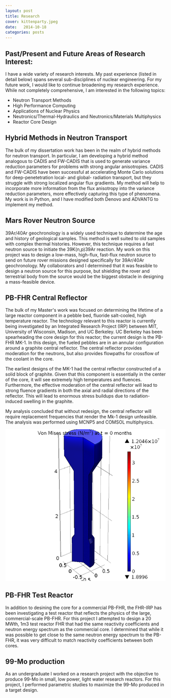 ```yaml
---
layout: post
title: Research 
cover: kittenparty.jpeg
date:   2014-10-18
categories: posts
---
```

## Past/Present and Future Areas of Research Interest:

I have a wide variety of research interests. My past experience (listed in detail below) spans several sub-disciplines of nuclear engineering. For my future work, I would like to continue broadening my research experience. While not completely comprehensive, I am interested in the following topics: 

* Neutron Transport Methods
* High Performance Computing
* Applications of Nuclear Physics
* Neutronics/Thermal-Hydraulics and Neutronics/Materials Multiphysics
* Reactor Core Design 

## Hybrid Methods in Neutron Transport

The bulk of my dissertation work has been in the realm of hybrid methods for neutron transport. In particular, I am developing a hybrid method analogous to CADIS and FW-CADIS that is used to generate variance reduction parameters for problems with strong angular anisotropies. CADIS and FW-CADIS have been successful at accelerating Monte Carlo solutions for deep-penetetration local- and global- radiation transport, but they struggle with strong localized angular flux gradients. My method will help to incorporate more information from the flux anisotropy into the variance reduction parameters, more effectively capturing this type of phenomena. My work is in Python, and I have modified both Denovo and ADVANTG to implement my method.    

## Mars Rover Neutron Source

39Ar/40Ar geochronology is a widely used technique to datermine the age and history of geological samples. This method is well suited to old samples with complex thermal histories. However, this technique requires a fast neutron source to initiate the 39K(n,p)39Ar reaction. My work on this project was to design a low-mass, high-flux, fast-flux neutron source to send on future rover missions designed specifically for 39Ar/40Ar geochronology. My collaborators and I determined that it was feasible to design a neutron source for this purpose, but shielding the rover and terrestrial body from the source would be the biggest obstacle in designing a mass-feasible device.   

## PB-FHR Central Reflector

The bulk of my Master's work was focused on determining the lifetime of a large reactor component in a pebble bed, fluoride salt-cooled, high temperature reactor. The technology relevant to this  reactor is currently being investigated  by an Integrated Research Project (IRP) between MIT, University of Wisconsin, Madison, and UC Berkeley. UC Berkeley has been spearheading the core design for this reactor; the current design is the PB-FHR MK-1. In this design, the fueled pebbles are in an annular configuration around a graphite central reflector. The central reflector provides moderation for the neutrons, but also provides flowpaths for crossflow of the coolant in the core.   

The earliest designs of the MK-1 had the central reflector constructed of a solid block of graphite. Given that this component is essentially in the center of the core, it will see extremely high temperatures and fluences. Furthermore, the effective moderation of the central reflector will lead to strong fluence gradients in both the axial and radial directions of the reflector. This will lead to enormous stress buildups due to radiation-induced swelling in the graphite. 

My analysis concluded that without redesign, the central reflector will require replacement frequencies that render the Mk-1 design unfeasible. The analysis was performed using MCNP5 and COMSOL multiphysics.  

![Central Reflector](/images/StressMises.gif)

## PB-FHR Test Reactor

In addition to desining the core for a commercial PB-FHR, the FHR-IRP has been investigating a test reactor that reflects the physics of the large, commercial-scale PB-FHR. For this project I attempted to design a 20 MWth, 1m3 test reactor FHR that had the same reactivity coefficients and neutron energy spectrum as the commercial core. I determined that while it was possible to get close to the same neutron energy spectrum to the PB-FHR, it was very difficult to match reactivity coefficients between both cores.      

## 99-Mo production

As an undergraduate I worked on a research project with the objective to produce 99-Mo in small, low power, light water research reactors. For this project, I performed parametric studies to maximize the 99-Mo produced in a target design.   
